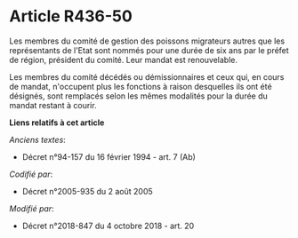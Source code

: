 # Article R436-50

Les membres du comité de gestion des poissons migrateurs autres que les représentants de l'Etat sont nommés pour une durée de
six ans par le préfet de région, président du comité. Leur mandat est renouvelable.

Les membres du comité décédés ou démissionnaires et ceux qui, en cours de mandat, n'occupent plus les fonctions à raison
desquelles ils ont été désignés, sont remplacés selon les mêmes modalités pour la durée du mandat restant à courir.

**Liens relatifs à cet article**

_Anciens textes_:

  - Décret n°94-157 du 16 février 1994 - art. 7 (Ab)

_Codifié par_:

  - Décret n°2005-935 du 2 août 2005

_Modifié par_:

  - Décret n°2018-847 du 4 octobre 2018 - art. 20
